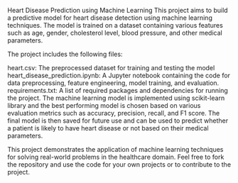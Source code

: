 Heart Disease Prediction using Machine Learning
This project aims to build a predictive model for heart disease detection using machine learning techniques. The model is trained on a dataset containing various features such as age, gender, cholesterol level, blood pressure, and other medical parameters.

The project includes the following files:

heart.csv: The preprocessed dataset for training and testing the model
heart_disease_prediction.ipynb: A Jupyter notebook containing the code for data preprocessing, feature engineering, model training, and evaluation.
requirements.txt: A list of required packages and dependencies for running the project.
The machine learning model is implemented using scikit-learn library and the best performing model is chosen based on various evaluation metrics such as accuracy, precision, recall, and F1 score. The final model is then saved for future use and can be used to predict whether a patient is likely to have heart disease or not based on their medical parameters.

This project demonstrates the application of machine learning techniques for solving real-world problems in the healthcare domain. Feel free to fork the repository and use the code for your own projects or to contribute to the project.
